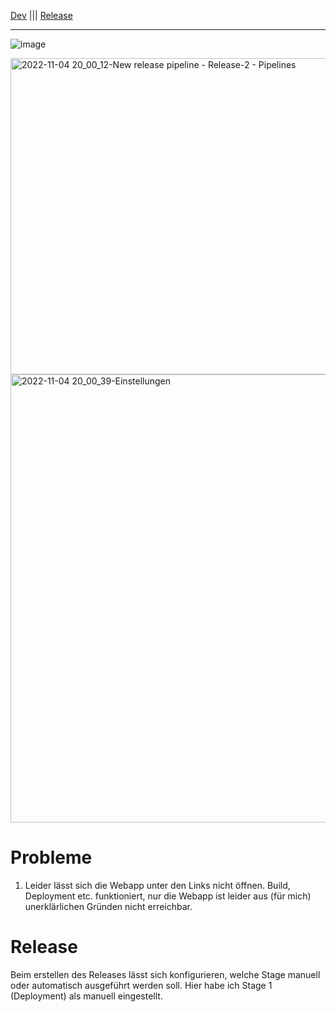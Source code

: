 [Dev]( https://lab2cho.azurewebsites.net) ||| [Release]( https://lab2testch.azurewebsites.net)

---

![image](https://user-images.githubusercontent.com/91307869/200055799-b899c964-96cf-4c4f-b4f0-15632b39540a.png)

<img width="506" alt="2022-11-04 20_00_12-New release pipeline - Release-2 - Pipelines" src="https://user-images.githubusercontent.com/91307869/200055618-41ca000a-92d4-4072-8527-ee00de157cad.png">
<img width="717" alt="2022-11-04 20_00_39-Einstellungen" src="https://user-images.githubusercontent.com/91307869/200055642-b76d75de-c182-4b4a-9c97-ff89626ee33c.png">

# Probleme
1. Leider lässt sich die Webapp unter den Links nicht öffnen. Build, Deployment etc. funktioniert, nur die Webapp ist leider aus (für mich) 
unerklärlichen Gründen nicht erreichbar.

# Release
Beim erstellen des Releases lässt sich konfigurieren, welche Stage manuell oder automatisch ausgeführt werden soll. Hier habe ich Stage 1 (Deployment) als manuell eingestellt.

